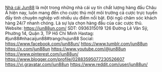 [Nhà cái Jun88](https://jun88un.com/) là một trong những nhà cái uy tín chất lượng hàng đầu Châu Á hiện nay, luôn mang đến cho cược thủ một môi trường cá cược trực tuyến đầy tính chuyên nghiệp với nhiều ưu điểm nổi bật. Đội ngũ chăm sóc khách hàng 24/7 nhanh chóng. Là sự lựa chọn hàng đầu của các cược thủ. 
Website: https://jun88un.com/
SDT: 0936315019
126 Đường Lê Văn Sỹ, Phường 14, Quận 3, TP Hồ Chí Minh
Hastag: #jun88#nhacaijun88#trangchujun88
Social:
https://www.facebook.com/jun88un/
https://www.tumblr.com/jun88un
https://x.com/jun88un
https://www.youtube.com/@jun88un
https://www.pinterest.com/jun88un/
https://www.blogger.com/profile/02883595077230526607
https://vi.gravatar.com/jun88un
https://www.reddit.com/user/jun88un/
